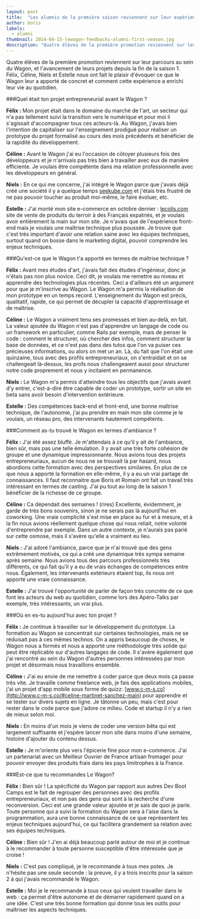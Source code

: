 ```yaml
---
layout: post
title:  "Les alumnis de la première saison reviennent sur leur expérience au Wagon"
author: boris
labels:
  - alumni
thumbnail: 2014-04-15-lewagon-feedbacks-alumni-first-season.jpg
description: "Quatre élèves de la première promotion reviennent sur leur parcours au sein du Wagon, et l'avancement de leurs projets depuis la fin de la saison 1. Félix, Céline, Niels et Estelle nous ont fait le plaisir d'évoquer ce que le Wagon leur a apporté de concret et comment cette expérience a enrichi leur vie au quotidien."
---
```


Quatre élèves de la première promotion reviennent sur leur parcours au sein du Wagon, et l'avancement de leurs projets depuis la fin de la saison 1. Félix, Céline, Niels et Estelle nous ont fait le plaisir d'évoquer ce que le Wagon leur a apporté de concret et comment cette expérience a enrichi leur vie au quotidien.

###Quel était ton projet entrepreneurial avant le Wagon ?

**Félix :** Mon projet était dans le domaine du marché de l'art, un secteur qui n'a pas tellement suivi la transition vers le numérique et pour moi il s'agissait d'accompagner tous ces acteurs-là. Au Wagon, j'avais bien l'intention de capitaliser sur l'enseignement prodigué pour réaliser un prototype du projet formalisé au cours des mois précédents et bénéficier de la rapidité du développement.

**Céline :** Avant le Wagon j'ai eu l'occasion de côtoyer plusieurs fois des développeurs et je n'arrivais pas très bien à travailler avec eux de manière efficiente. Je voulais être compétente dans ma relation professionnelle avec les développeurs en général.

**Niels :** En ce qui me concerne, j'ai intégré le Wagon parce que j'avais déjà créé une société il y a quelque temps [seekube.com](http://www.seekube.com/accueil) et j'étais très frustré de ne pas pouvoir toucher au produit moi-même, le faire évoluer, etc.

**Estelle :** J'ai monté mon site e-commerce en octobre dernier : [lecolis.com](http://www.lecolis.com/) site de vente de produits du terroir à des Français expatriés, et je voulais avoir entièrement la main sur mon site. Je n'avais que de l'expérience front-end mais je voulais une maîtrise technique plus poussée. Je trouve que c'est très important d'avoir une relation saine avec les équipes techniques, surtout quand on bosse dans le marketing digital, pouvoir comprendre les enjeux techniques.

###Qu'est-ce que le Wagon t'a apporté en termes de maîtrise technique ?

**Félix :** Avant mes études d'art, j'avais fait des études d'ingénieur, donc je n'étais pas non plus novice. Ceci dit, je voulais me remettre au niveau et apprendre des technologies plus récentes. Ceci a d'ailleurs été un argument pour que je m'inscrive au Wagon. Le Wagon m'a permis la réalisation de mon prototype en un temps record. L'enseignement du Wagon est précis, qualitatif, rapide, ce qui permet de décupler la capacité d'apprentissage et de maîtrise.

**Céline :** Le Wagon a vraiment tenu ses promesses et bien au-delà, en fait. La valeur ajoutée du Wagon n'est pas d'apprendre un langage de code ou un framework en particulier, comme Rails par exemple, mais de penser le code : comment le structurer, où chercher des infos, comment structurer la base de données, et ce n'est pas dans des tutos que l'on va puiser ces précieuses informations, ou alors on met un an. Là, du fait que l'on était une quinzaine, tous avec des profils entrepreneuriaux, on s'entraidait et on se challengeait là-dessus, les profs nous challengeaient aussi pour structurer notre code proprement et nous y incitaient en permanence.

**Niels :** Le Wagon m'a permis d'atteindre tous les objectifs que j'avais avant d'y entrer, c'est-à-dire être capable de coder un prototype, sortir un site en beta sans avoir besoin d'intervention extérieure.

**Estelle :** Des compétences back-end et front-end, une bonne maîtrise technique, de l'autonomie, j'ai pu prendre en main mon site comme je le voulais, un réseau pro, des intervenants hautement compétents.

###Comment as-tu trouvé le Wagon en termes d'ambiance ?

**Félix :** J'ai été assez bluffé. Je m'attendais à ce qu'il y ait de l'ambiance, bien sûr, mais pas une telle émulation. Il y avait une très forte cohésion de groupe et une dynamique impressionnante. Nous avions tous des projets entrepreneuriaux, aucun de nous ne se trouvait là par hasard, nous abordions cette formation avec des perspectives similaires. En plus de ce que nous a apporté la formation en elle-même, il y a eu un vrai partage de connaissances. Il faut reconnaitre que Boris et Romain ont fait un travail très intéressant en termes de casting. J'ai pu tout au long de la saison 1 bénéficier de la richesse de ce groupe.

**Céline :** Ca dépendait des semaines ! (rires) Excellente, évidemment, je garde de très bons souvenirs, sinon je ne serais pas là aujourd'hui en coworking. Une vraie complicité s'est mise en place au fur et à mesure, et à la fin nous avions réellement quelque chose qui nous reliait, notre volonté d'entreprendre par exemple. Dans un autre contexte, je n'aurais pas parié sur cette osmose, mais il s'avère qu'elle a vraiment eu lieu.

**Niels :** J'ai adoré l'ambiance, parce que je n'ai trouvé que des gens extrêmement motivés, ce qui a créé une dynamique très sympa semaine après semaine. Nous avions tous des parcours professionnels très différents, ce qui fait qu'il y a eu de vrais échanges de compétences entre nous. Également, les intervenants extérieurs étaient top, ils nous ont apporté une vraie connaissance.

**Estelle :** J'ai trouvé l'opportunité de parler de façon très concrète de ce que font les acteurs du web au quotidien, comme lors des Apéro-Talks par exemple, très intéressants, un vrai plus.

###Où en es-tu aujourd'hui avec ton projet ?

**Félix :** Je continue à travailler sur le développement du prototype. La formation au Wagon se concentrait sur certaines technologies, mais ne se réduisait pas à ces mêmes technos. On a appris beaucoup de choses, le Wagon  nous a formés et nous a apporté une méthodologie très solide qui peut être réplicable sur d'autres langages de code. Il s'avère également que j'ai rencontré au sein du Wagon d'autres personnes intéressées par mon projet et désormais nous travaillons ensemble.

**Céline :** J'ai eu envie de me remettre à coder parce que deux mois ça passe très vite. Je travaille comme freelance web, je fais des applications mobiles, j'ai un projet d'app mobile sous forme de quizz: [www.c-m-s.co](http://www.c-m-s.co/#celine-martinet-sanchez-main) pour apprendre et se tester sur divers sujets en ligne. Je tâtonne un peu, mais c'est pour rester dans le code parce que j'adore ce milieu. Code et startup il n'y a rien de mieux selon moi.

**Niels :** En moins d'un mois je viens de coder une version bêta qui est largement suffisante et j'espère lancer mon site dans moins d'une semaine, histoire d'ajouter du contenu dessus.

**Estelle :** Je m'oriente plus vers l'épicerie fine pour mon e-commerce. J'ai un partenariat avec un Meilleur Ouvrier de France artisan fromager pour pouvoir envoyer des produits frais dans les pays limitrophes à la France.

###Est-ce que tu recommandes Le Wagon?

**Félix :** Bien sûr ! La spécificité du Wagon par rapport aux autres Dev Boot Camps est le fait de regrouper des personnes avec des profils entrepreneuriaux, et non pas des gens qui sont à la recherche d'une reconversion. Ceci est une grande valeur ajoutée et je sais de quoi je parle. Toute personne qui a suivi la formation du Wagon sera à l'aise dans la programmation, aura une bonne connaissance de ce que représentent les enjeux techniques aujourd'hui, ce qui facilitera grandement sa relation avec ses équipes techniques.

**Céline :** Bien sûr ! J'en ai déjà beaucoup parlé autour de moi et je continue à le recommander à toute personne susceptible d'être intéressée que je croise !

**Niels :** C'est pas compliqué, je le recommande à tous mes potes. Je n'hésite pas une seule seconde : la preuve, il y a trois inscrits pour la saison 2 à qui j'avais recommandé le Wagon.

**Estelle :** Moi je le recommande à tous ceux qui veulent travailler dans le web : ça permet d'être autonome et de démarrer rapidement quand on a une idée. C'est une très bonne formation qui donne tous les outils pour maîtriser les aspects techniques.
